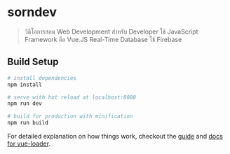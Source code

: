 # sorndev

> วิดีโอการสอน Web Development สำหรับ Developer 
> ใช้ JavaScript Framework คือ Vue.JS
> Real-Time Database ใช้ Firebase

## Build Setup

``` bash
# install dependencies
npm install

# serve with hot reload at localhost:8080
npm run dev

# build for production with minification
npm run build
```

For detailed explanation on how things work, checkout the [guide](http://vuejs-templates.github.io/webpack/) and [docs for vue-loader](http://vuejs.github.io/vue-loader).
